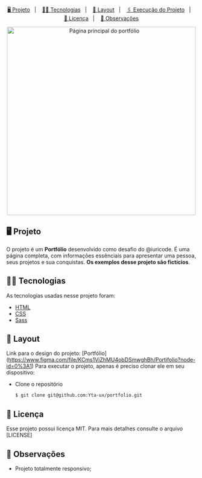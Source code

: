 <p align="center">
    <a href="#-projeto">🖥 Projeto</a>&nbsp;&nbsp;&nbsp;|&nbsp;&nbsp;&nbsp;
    <a href="#-tecnologias">👨‍💻 Tecnologias</a>&nbsp;&nbsp;&nbsp;|&nbsp;&nbsp;&nbsp;
    <a href="#-projeto">🎨 Layout</a>&nbsp;&nbsp;&nbsp;|&nbsp;&nbsp;&nbsp;
    <a href="#-executar-o-projeto">🖇 Execução do Projeto</a>&nbsp;&nbsp;&nbsp;|&nbsp;&nbsp;&nbsp;
    <a href="#-licença">📃 Licença</a>&nbsp;&nbsp;&nbsp;|&nbsp;&nbsp;&nbsp;
    <a href="#-observações">📌 Observações</a>
</p>
<div align="center">
    <img width="500"  alt="Página principal do portfólio" src=/>
</div>


## 🖥 Projeto
O projeto é um **Portfólio** desenvolvido como desafio do @iuricode. É uma página completa, com informações essênciais para apresentar uma pessoa, seus projetos e sua conquistas. **Os exemplos desse projeto são fictícios**.

## 👨‍💻 Tecnologias
As tecnologias usadas nesse projeto foram:
- [HTML](https://developer.mozilla.org/en-US/docs/Web/HTML)
- [CSS](https://developer.mozilla.org/en-US/docs/Web/CSS)
- [Sass](https://sass-lang.com/)

## 🎨 Layout
Link para o design do projeto: [Portfólio] (https://www.figma.com/file/KCms1ViZhMU4obDSmwghBh/Portifolio?node-id=0%3A1)
Para executar o projeto, apenas é preciso clonar ele em seu dispositivo:

- Clone o repositório
    ```bash
    $ git clone git@github.com:Yta-ux/portfolio.git
    ```

##  📃 Licença
Esse projeto possui licença MIT. Para mais detalhes consulte o arquivo [LICENSE]

## 📌 Observações
- Projeto totalmente responsivo;


